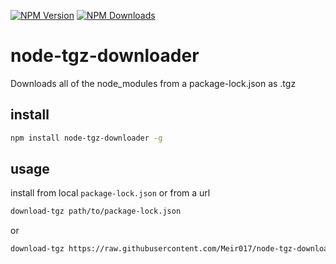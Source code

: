 [![NPM Version][npm-image]][npm-url]
[![NPM Downloads][downloads-image]][downloads-url]

# node-tgz-downloader
Downloads all of the node_modules from a package-lock.json as .tgz

## install

```bash
npm install node-tgz-downloader -g
```

## usage

install from local `package-lock.json` or from a url

```bash
download-tgz path/to/package-lock.json
```

or

```bash
download-tgz https://raw.githubusercontent.com/Meir017/node-tgz-downloader/master/package-lock.json
```

[npm-image]: https://img.shields.io/npm/v/node-tgz-downloader.svg
[npm-url]: https://npmjs.org/package/node-tgz-downloader
[downloads-image]: https://img.shields.io/npm/dm/node-tgz-downloader.svg
[downloads-url]: https://npmjs.org/package/node-tgz-downloader